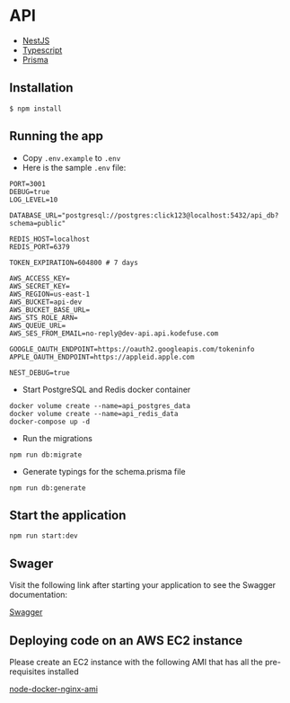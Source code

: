 # API

-   [NestJS](https://docs.nestjs.com/)
-   [Typescript](https://www.typescriptlang.org/docs/handbook/)
-   [Prisma](https://www.prisma.io/docs/)

## Installation

```
$ npm install
```

## Running the app

-   Copy `.env.example` to `.env`
-   Here is the sample `.env` file:

```
PORT=3001
DEBUG=true
LOG_LEVEL=10

DATABASE_URL="postgresql://postgres:click123@localhost:5432/api_db?schema=public"

REDIS_HOST=localhost
REDIS_PORT=6379

TOKEN_EXPIRATION=604800 # 7 days

AWS_ACCESS_KEY=
AWS_SECRET_KEY=
AWS_REGION=us-east-1
AWS_BUCKET=api-dev
AWS_BUCKET_BASE_URL=
AWS_STS_ROLE_ARN=
AWS_QUEUE_URL=
AWS_SES_FROM_EMAIL=no-reply@dev-api.api.kodefuse.com

GOOGLE_OAUTH_ENDPOINT=https://oauth2.googleapis.com/tokeninfo
APPLE_OAUTH_ENDPOINT=https://appleid.apple.com

NEST_DEBUG=true
```

-   Start PostgreSQL and Redis docker container

```
docker volume create --name=api_postgres_data
docker volume create --name=api_redis_data
docker-compose up -d
```

-   Run the migrations

```
npm run db:migrate
```

-   Generate typings for the schema.prisma file

```
npm run db:generate
```

## Start the application

```
npm run start:dev
```

## Swager

Visit the following link after starting your application to see the Swagger documentation:

[Swagger](http://localhost:3001/v1/api)

## Deploying code on an AWS EC2 instance

Please create an EC2 instance with the following AMI that has all the pre-requisites installed

[node-docker-nginx-ami](https://us-east-1.console.aws.amazon.com/ec2/home?region=us-east-1#ImageDetails:imageId=ami-0e3e8d17e834d404c)
